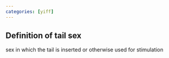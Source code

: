 ```yaml
---
categories: [yiff]
---
```

## Definition of tail sex

sex in which the tail is inserted or otherwise used for stimulation
